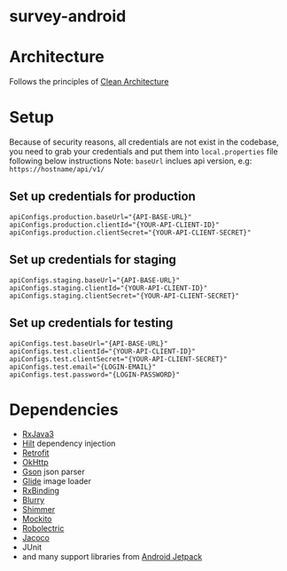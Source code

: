 # survey-android

# Architecture
Follows the principles of [Clean Architecture](https://blog.8thlight.com/uncle-bob/2012/08/13/the-clean-architecture.html)

# Setup
Because of security reasons, all credentials are not exist in the codebase, you need to grab your credentials and put them into `local.properties` file following below instructions
Note: `baseUrl` inclues api version, e.g: `https://hostname/api/v1/`

## Set up credentials for production
```
apiConfigs.production.baseUrl="{API-BASE-URL}"
apiConfigs.production.clientId="{YOUR-API-CLIENT-ID}"
apiConfigs.production.clientSecret="{YOUR-API-CLIENT-SECRET}"
```
## Set up credentials for staging
```
apiConfigs.staging.baseUrl="{API-BASE-URL}"
apiConfigs.staging.clientId="{YOUR-API-CLIENT-ID}"
apiConfigs.staging.clientSecret="{YOUR-API-CLIENT-SECRET}"
```
## Set up credentials for testing
```
apiConfigs.test.baseUrl="{API-BASE-URL}"
apiConfigs.test.clientId="{YOUR-API-CLIENT-ID}"
apiConfigs.test.clientSecret="{YOUR-API-CLIENT-SECRET}"
apiConfigs.test.email="{LOGIN-EMAIL}"
apiConfigs.test.password="{LOGIN-PASSWORD}"
```

# Dependencies
- [RxJava3](https://github.com/ReactiveX/RxJava)
- [Hilt](https://dagger.dev/hilt/) dependency injection
- [Retrofit](https://square.github.io/retrofit/) 
- [OkHttp](https://square.github.io/okhttp/)
- [Gson](https://github.com/google/gson) json parser
- [Glide](https://github.com/bumptech/glide) image loader
- [RxBinding](https://github.com/JakeWharton/RxBinding)
- [Blurry](https://github.com/wasabeef/Blurry)
- [Shimmer](https://github.com/facebook/shimmer-android)
- [Mockito](https://github.com/mockito/mockito)
- [Robolectric](http://robolectric.org/getting-started/)
- [Jacoco](https://github.com/jacoco/jacoco)
- JUnit
- and many support libraries from [Android Jetpack](https://maven.google.com/web/index.html)
